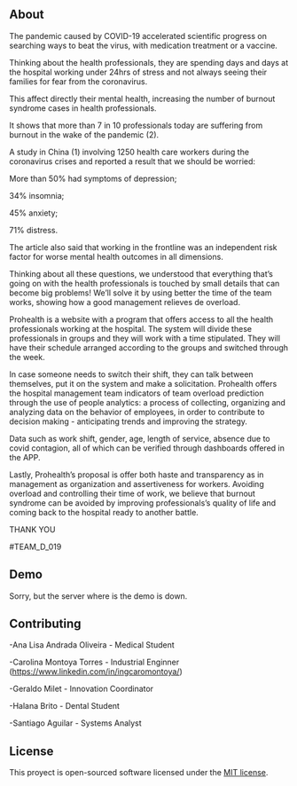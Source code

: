 
## About

The pandemic caused by COVID-19 accelerated scientific progress on searching ways to beat the virus, with medication treatment or a vaccine. 

Thinking about the health professionals, they are spending days and days at the hospital working under 24hrs of stress and not always seeing their families for fear from the coronavirus.  

This affect directly their mental health, increasing the number of burnout syndrome cases in health professionals. 

It shows that more than 7 in 10 professionals today are suffering from burnout in the wake of the pandemic (2). 

A study in China (1) involving 1250 health care workers during the coronavirus crises and reported a result that we should be worried: 

More than 50% had symptoms of depression;

34% insomnia;

45% anxiety;

71% distress. 

The article also said that working in the frontline was an independent risk factor for worse mental health outcomes in all dimensions. 

Thinking about all these questions, we understood that everything that’s going on with the health professionals is touched by small details that can become big problems! We’ll solve it by using better the time of the team works, showing how a good management relieves de overload. 

Prohealth is a website with a program that offers access to all the health professionals working at the hospital. The system will divide these professionals in groups and they will work with a time stipulated. They will have their schedule arranged according to the groups and switched through the week. 

In case someone needs to switch their shift, they can talk between themselves, put it on the system and make a solicitation.
Prohealth offers the hospital management team indicators of team overload prediction through the use of people analytics: a process of collecting, organizing and analyzing data on the behavior of employees, in order to contribute to decision making - anticipating trends and improving the strategy.

Data such as work shift, gender, age, length of service, absence due to covid contagion, all of which can be verified through dashboards offered in the APP. 

Lastly, Prohealth’s proposal is offer both haste and transparency as in management as organization and assertiveness for workers. Avoiding overload and controlling their time of work, we believe that burnout syndrome can be avoided by improving professionals’s quality of life and coming back to the hospital ready to another battle. 

THANK YOU

#TEAM_D_019

## Demo

Sorry, but the server where is the demo is down.

## Contributing

-Ana Lisa Andrada Oliveira - Medical Student

-Carolina Montoya Torres - Industrial Enginner (https://www.linkedin.com/in/ingcaromontoya/)

-Geraldo Milet - Innovation Coordinator

-Halana Brito - Dental Student

-Santiago Aguilar - Systems Analyst

## License

This proyect is open-sourced software licensed under the [MIT license](https://opensource.org/licenses/MIT).
